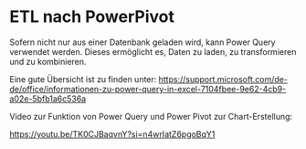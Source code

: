 # ETL nach PowerPivot

Sofern nicht nur aus einer Datenbank geladen wird, kann Power Query verwendet werden.
Dieses ermöglicht es, Daten zu laden, zu transformieren und zu kombinieren.  


Eine gute Übersicht ist zu finden unter:
https://support.microsoft.com/de-de/office/informationen-zu-power-query-in-excel-7104fbee-9e62-4cb9-a02e-5bfb1a6c536a


Video zur Funktion von Power Query und Power Pivot zur Chart-Erstellung:

https://youtu.be/TK0CJBaqvnY?si=n4wrIatZ6pgoBqY1
